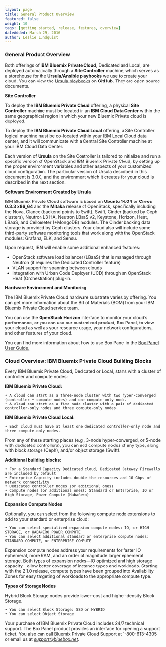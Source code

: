 ```yaml
---
layout: page
title: General Product Overview
featured: false
weight: 10
tags: [getting started, release, features, overview]
dateAdded: March 29, 2016
author: Leslie Lundquist
---
```


### General Product Overview

Both offerings of **IBM Bluemix Private Cloud**, Dedicated and Local, are deployed automatically through a **Site Controller** machine, which serves as a storehouse for the **Ursula/Ansible playbooks** we use to create your cloud. You can view the [Ursula playbooks](https://github.com/blueboxgroup/ursula) on **GitHub**. They are open source documents.

**Site Controller**

To deploy the **IBM Bluemix Private Cloud** offering, a physical **Site Controller** machine must be located in an **IBM Cloud Data Center** within the same geographical region in which your new Bluemix Private cloud is deployed.

To deploy the **IBM Bluemix Private Cloud Local** offering, a Site Controller logical machine must be co-located within your IBM Local Cloud data center, and it will communicate with a Central Site Controller machine at your IBM Cloud Data Center.

Each version of **Ursula** on the Site Controller is tailored to initialize and run a specific version of OpenStack and IBM Bluemix Private Cloud, by setting up the proper environment variables and other aspects of your customized cloud configuration. The particular version of Ursula described in this document is 3.0.0, and the environment which it creates for your cloud is described in the next section.

**Software Environment Created by Ursula**

IBM Bluemix Private Cloud software is based on **Ubuntu 14.04** or **Cirros 0.3.3 x86_64** and the **Mitaka** release of OpenStack, specifically including the Nova, Glance (backend points to Swift), Swift, Cinder (backed by Ceph clusters), Neutron L3 HA, Neutron LBaaS v2, Keystone, Horizon, Heat, LBaaS, and Ceilometer (+MongoDB) modules. The Cinder backing data storage is provided by Ceph clusters. Your cloud also will include some third-party software monitoring tools that work along with the OpenStack modules: Grafana, ELK, and Sensu.

Upon request, IBM will enable some additional enhanced features:

* OpenStack software load balancer (LBaaS) that is managed through Neutron (it requires the Dedicated Controller feature)
* VLAN support for spanning between clouds
* Integration with Urban Code Deployer (UCD) through an OpenStack Heat (Orchestration) plug-in.

**Hardware Environment and Monitoring**

The IBM Bluemix Private Cloud hardware substrate varies by offering. You can get more information about the Bill of Materials (BOM) from your IBM Bluemix Private Cloud service team.

You can use the **OpenStack Horizon** interface to monitor your cloud’s performance, or you can use our customized product, Box Panel, to view your cloud as well as your resource usage, your network configurations, and other features of your cloud.

You can find more information about how to use Box Panel in the [Box Panel User Guide.](http://ibm-blue-box-help.github.io/help-documentation/gettingstarted/userguides/Box_Panel/)

### Cloud Overview: IBM Bluemix Private Cloud Building Blocks

Every IBM Bluemix Private Cloud, Dedicated or Local, starts with a cluster of controller and compute nodes:

**IBM Bluemix Private Cloud:**

	• A cloud can start as a three-node cluster with two hyper-converged (controller + compute nodes) and one compute-only node.
	• A cloud can start as a five-node cluster with a pair of dedicated controller-only nodes and three compute-only nodes. 

**IBM Bluemix Private Cloud Local:**

	• Each cloud must have at least one dedicated controller-only node and three compute-only nodes.  
	
From any of these starting places (e.g., 3-node hyper-converged, or 5-node with dedicated controllers), you can add compute nodes of any type, along with block storage (Ceph), and/or object storage (Swift).

**Additional building blocks:**

	• For a Standard Capacity Dedicated cloud, Dedicated Gateway Firewalls are included by default
	• Enterprise Capacity includes double the resources and 10 Gbps of network connectivity 
	• Dedicated controller nodes (or additional ones)
	• Compute nodes (or additional ones): Standard or Enterprise, IO or High Storage, Power Compute (Habañero)

**Expansion Compute Nodes**

Optionally, you can select from the following compute node extensions to add to your standard or enterprise cloud:

	• You can select specialized expansion compute nodes: IO, or HIGH STORAGE, or HABAÑERO POWER COMPUTE
	• You can select additional standard or enterprise compute nodes: STANDARD COMPUTE, or ENTERPRISE COMPUTE

Expansion compute nodes address your requirements for faster IO ephemeral, more RAM, and an order of magnitude larger ephemeral storage.  Both types of expansion nodes—IO optimized and high storage capacity—allow better coverage of instance types and workloads. Starting with the 2.1.0 release, compute types have been grouped into Availability Zones for easy targeting of workloads to the appropriate compute type.

**Types of Storage Nodes**

Hybrid Block Storage nodes provide lower-cost and higher-density Block Storage.  

	• You can select Block Storage: SSD or HYBRID
	• You can select Object Storage 

Your purchase of IBM Bluemix Private Cloud includes 24/7 technical support. The Box Panel product provides an interface for opening a support ticket. You also can call Bluemix Private Cloud Support at 1-800-613-4305 or email us at *support@bluebox.net*.
